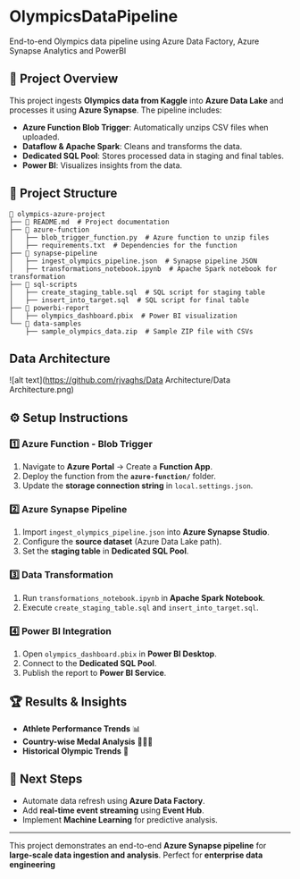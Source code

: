 # OlympicsDataPipeline
End-to-end Olympics data pipeline using Azure Data Factory, Azure Synapse Analytics and PowerBI

## 📌 Project Overview
This project ingests **Olympics data from Kaggle** into **Azure Data Lake** and processes it using **Azure Synapse**. The pipeline includes:
- **Azure Function Blob Trigger**: Automatically unzips CSV files when uploaded.
- **Dataflow & Apache Spark**: Cleans and transforms the data.
- **Dedicated SQL Pool**: Stores processed data in staging and final tables.
- **Power BI**: Visualizes insights from the data.

## 📁 Project Structure
```
📂 olympics-azure-project
├── 📜 README.md  # Project documentation
├── 📂 azure-function
│   ├── blob_trigger_function.py  # Azure function to unzip files
│   ├── requirements.txt  # Dependencies for the function
├── 📂 synapse-pipeline
│   ├── ingest_olympics_pipeline.json  # Synapse pipeline JSON
│   ├── transformations_notebook.ipynb  # Apache Spark notebook for transformation
├── 📂 sql-scripts
│   ├── create_staging_table.sql  # SQL script for staging table
│   ├── insert_into_target.sql  # SQL script for final table
├── 📂 powerbi-report
│   ├── olympics_dashboard.pbix  # Power BI visualization
└── 📂 data-samples
    ├── sample_olympics_data.zip  # Sample ZIP file with CSVs
```

## Data Architecture
![alt text](https://github.com/rjvaghs/Data Architecture/Data Architecture.png)

## ⚙️ Setup Instructions
### 1️⃣ **Azure Function - Blob Trigger**
1. Navigate to **Azure Portal** → Create a **Function App**.
2. Deploy the function from the **`azure-function/`** folder.
3. Update the **storage connection string** in `local.settings.json`.

### 2️⃣ **Azure Synapse Pipeline**
1. Import `ingest_olympics_pipeline.json` into **Azure Synapse Studio**.
2. Configure the **source dataset** (Azure Data Lake path).
3. Set the **staging table** in **Dedicated SQL Pool**.

### 3️⃣ **Data Transformation**
1. Run `transformations_notebook.ipynb` in **Apache Spark Notebook**.
2. Execute `create_staging_table.sql` and `insert_into_target.sql`.

### 4️⃣ **Power BI Integration**
1. Open `olympics_dashboard.pbix` in **Power BI Desktop**.
2. Connect to the **Dedicated SQL Pool**.
3. Publish the report to **Power BI Service**.

## 🏆 Results & Insights
- **Athlete Performance Trends** 📊
- **Country-wise Medal Analysis** 🥇🥈🥉
- **Historical Olympic Trends** 📅

## 🚀 Next Steps
- Automate data refresh using **Azure Data Factory**.
- Add **real-time event streaming** using **Event Hub**.
- Implement **Machine Learning** for predictive analysis.

---
This project demonstrates an end-to-end **Azure Synapse pipeline** for **large-scale data ingestion and analysis**. Perfect for **enterprise data engineering**
